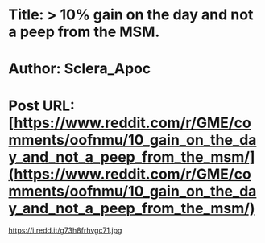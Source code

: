 # Title: > 10% gain on the day and not a peep from the MSM.
# Author: Sclera_Apoc
# Post URL: [https://www.reddit.com/r/GME/comments/oofnmu/10_gain_on_the_day_and_not_a_peep_from_the_msm/](https://www.reddit.com/r/GME/comments/oofnmu/10_gain_on_the_day_and_not_a_peep_from_the_msm/)


https://i.redd.it/g73h8frhvgc71.jpg